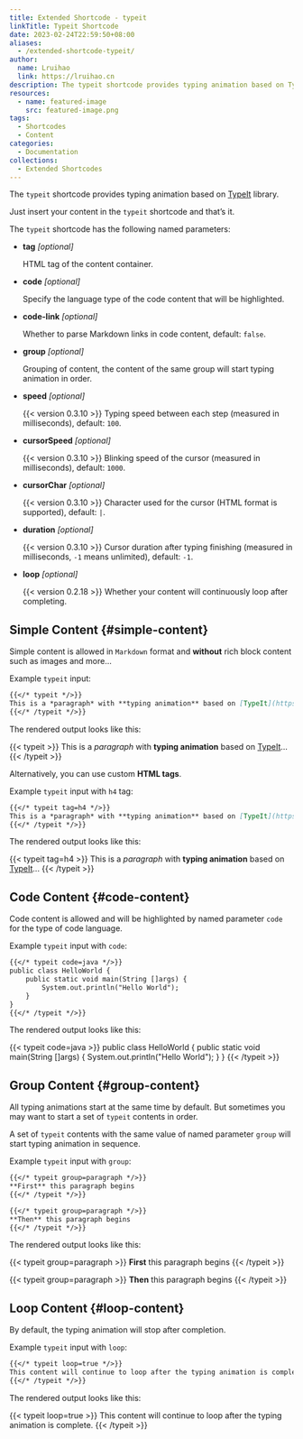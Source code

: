 ```yaml
---
title: Extended Shortcode - typeit
linkTitle: Typeit Shortcode
date: 2023-02-24T22:59:50+08:00
aliases:
  - /extended-shortcode-typeit/
author:
  name: Lruihao
  link: https://lruihao.cn
description: The typeit shortcode provides typing animation based on TypeIt library.
resources:
  - name: featured-image
    src: featured-image.png
tags:
  - Shortcodes
  - Content
categories:
  - Documentation
collections:
  - Extended Shortcodes
---
```


The `typeit` shortcode provides typing animation based on [TypeIt](https://typeitjs.com/) library.

<!--more-->

Just insert your content in the `typeit` shortcode and that’s it.

The `typeit` shortcode has the following named parameters:

- **tag** _[optional]_

    HTML tag of the content container.

- **code** _[optional]_

    Specify the language type of the code content that will be highlighted.

- **code-link** _[optional]_

    Whether to parse Markdown links in code content, default: `false`.

- **group** _[optional]_

    Grouping of content, the content of the same group will start typing animation in order.

- **speed** _[optional]_

    {{< version 0.3.10 >}} Typing speed between each step (measured in milliseconds), default: `100`.

- **cursorSpeed** _[optional]_

    {{< version 0.3.10 >}} Blinking speed of the cursor (measured in milliseconds), default: `1000`.

- **cursorChar** _[optional]_

    {{< version 0.3.10 >}} Character used for the cursor (HTML format is supported), default: `|`.

- **duration** _[optional]_

    {{< version 0.3.10 >}} Cursor duration after typing finishing (measured in milliseconds, `-1` means unlimited), default: `-1`.

- **loop** _[optional]_

    {{< version 0.2.18 >}} Whether your content will continuously loop after completing.

## Simple Content {#simple-content}

Simple content is allowed in `Markdown` format and **without** rich block content such as images and more...

Example `typeit` input:

```markdown
{{</* typeit */>}}
This is a *paragraph* with **typing animation** based on [TypeIt](https://typeitjs.com/)...
{{</* /typeit */>}}
```

The rendered output looks like this:

{{< typeit >}}
This is a _paragraph_ with **typing animation** based on [TypeIt](https://typeitjs.com/)...
{{< /typeit >}}

Alternatively, you can use custom **HTML tags**.

Example `typeit` input with `h4` tag:

```markdown
{{</* typeit tag=h4 */>}}
This is a *paragraph* with **typing animation** based on [TypeIt](https://typeitjs.com/)...
{{</* /typeit */>}}
```

The rendered output looks like this:

{{< typeit tag=h4 >}}
This is a _paragraph_ with **typing animation** based on [TypeIt](https://typeitjs.com/)...
{{< /typeit >}}

## Code Content {#code-content}

Code content is allowed and will be highlighted by named parameter `code` for the type of code language.

Example `typeit` input with `code`:

```markdown
{{</* typeit code=java */>}}
public class HelloWorld {
    public static void main(String []args) {
        System.out.println("Hello World");
    }
}
{{</* /typeit */>}}
```

The rendered output looks like this:

{{< typeit code=java >}}
public class HelloWorld {
    public static void main(String []args) {
        System.out.println("Hello World");
    }
}
{{< /typeit >}}

## Group Content {#group-content}

All typing animations start at the same time by default.
But sometimes you may want to start a set of `typeit` contents in order.

A set of `typeit` contents with the same value of named parameter `group` will start typing animation in sequence.

Example `typeit` input with `group`:

```markdown
{{</* typeit group=paragraph */>}}
**First** this paragraph begins
{{</* /typeit */>}}

{{</* typeit group=paragraph */>}}
**Then** this paragraph begins
{{</* /typeit */>}}
```

The rendered output looks like this:

{{< typeit group=paragraph >}}
**First** this paragraph begins
{{< /typeit >}}

{{< typeit group=paragraph >}}
**Then** this paragraph begins
{{< /typeit >}}

## Loop Content {#loop-content}

By default, the typing animation will stop after completion.

Example `typeit` input with `loop`:

```markdown
{{</* typeit loop=true */>}}
This content will continue to loop after the typing animation is complete.
{{</* /typeit */>}}
```

The rendered output looks like this:

{{< typeit loop=true >}}
This content will continue to loop after the typing animation is complete.
{{< /typeit >}}

